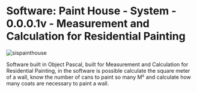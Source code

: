 # Software: Paint House - System - 0.0.0.1v - Measurement and Calculation for Residential Painting

![sispainthouse](https://repository-images.githubusercontent.com/872034947/16c9007e-5e00-4159-8504-8c89d2e9e698)

Software built in Object Pascal, built for Measurement and Calculation for Residential Painting, in the software is possible calculate the square meter of a wall, know the number of cans to paint so many M² and calculate how many coats are necessary to paint a wall.
